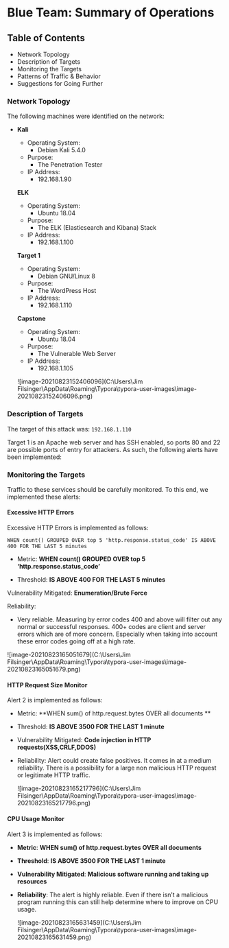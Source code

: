 # Blue Team: Summary of Operations

## Table of Contents
- Network Topology
- Description of Targets
- Monitoring the Targets
- Patterns of Traffic & Behavior
- Suggestions for Going Further

### Network Topology
The following machines were identified on the network:
- **Kali**

  - Operating System:
    - Debian Kali 5.4.0
  - Purpose:
    - The Penetration Tester
  - IP Address:
    - 192.168.1.90

  **ELK**

  - Operating System:
    - Ubuntu 18.04
  - Purpose:
    - The ELK (Elasticsearch and Kibana) Stack
  - IP Address:
    - 192.168.1.100

  **Target 1**

  - Operating System:
    - Debian GNU/Linux 8
  - Purpose:
    - The WordPress Host
  - IP Address:
    - 192.168.1.110

  **Capstone**

  - Operating System:
    - Ubuntu 18.04
  - Purpose:
    - The Vulnerable Web Server
  - IP Address:
    - 192.168.1.105

  ![image-20210823152406096](C:\Users\Jim Filsinger\AppData\Roaming\Typora\typora-user-images\image-20210823152406096.png)

### Description of Targets
The target of this attack was: `192.168.1.110`

Target 1 is an Apache web server and has SSH enabled, so ports 80 and 22 are possible ports of entry for attackers. As such, the following alerts have been implemented:

### Monitoring the Targets

Traffic to these services should be carefully monitored. To this end, we implemented these alerts:

#### **Excessive HTTP Errors**

Excessive HTTP Errors is implemented as follows:

```
WHEN count() GROUPED OVER top 5 'http.response.status_code' IS ABOVE 400 FOR THE LAST 5 minutes
```

- Metric: **WHEN count() GROUPED OVER top 5 ‘http.response.status_code’**

- Threshold: **IS ABOVE 400 FOR THE LAST 5 minutes**

Vulnerability Mitigated: **Enumeration/Brute Force**

Reliability:

- Very reliable. Measuring by error codes 400 and above will filter out any normal or successful responses. 400+ codes are client and server errors which are of more concern. Especially when taking into account these error codes going off at a high rate.

![image-20210823165051679](C:\Users\Jim Filsinger\AppData\Roaming\Typora\typora-user-images\image-20210823165051679.png)

#### HTTP Request Size Monitor
Alert 2 is implemented as follows:
  - Metric: **WHEN sum() of http.request.bytes OVER all documents **

  - Threshold: **IS ABOVE 3500 FOR THE LAST 1 minute**

  - Vulnerability Mitigated: **Code injection in HTTP requests(XSS,CRLF,DDOS)**

  - Reliability: Alert could create false positives. It comes in at a medium reliability. There is a possibility for a large non malicious HTTP request or legitimate HTTP traffic.

    ![image-20210823165217796](C:\Users\Jim Filsinger\AppData\Roaming\Typora\typora-user-images\image-20210823165217796.png)

#### CPU Usage Monitor
Alert 3 is implemented as follows:
  - **Metric**: **WHEN sum() of http.request.bytes OVER all documents**

  - **Threshold**: **IS ABOVE 3500 FOR THE LAST 1 minute**

  - **Vulnerability Mitigated**: **Malicious software running and taking up resources**

  - **Reliability**: The alert is highly reliable. Even if there isn’t a malicious program running this can still help determine where to improve on CPU usage.

    ![image-20210823165631459](C:\Users\Jim Filsinger\AppData\Roaming\Typora\typora-user-images\image-20210823165631459.png)

